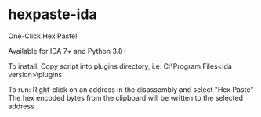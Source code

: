 # hexpaste-ida

One-Click Hex Paste!

Available for IDA 7+ and Python 3.8+

To install:
     Copy script into plugins directory, i.e: C:\Program Files\<ida version>\plugins

To run:
     Right-click on an address in the disassembly and select "Hex Paste"
     The hex encoded bytes from the clipboard will be written to the selected address
